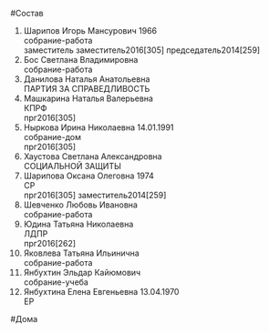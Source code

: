 #Состав  
1. Шарипов Игорь Мансурович 1966  
    собрание-работа  
    заместитель заместитель2016[305] председатель2014[259]  
2. Бос Светлана Владимировна  
    собрание-работа  
3. Данилова Наталья Анатольевна  
    ПАРТИЯ ЗА СПРАВЕДЛИВОСТЬ  
4. Машкарина Наталья Валерьевна  
    КПРФ  
    прг2016[305]  
5. Ныркова Ирина Николаевна 14.01.1991  
    собрание-дом  
    прг2016[305]  
6. Хаустова Светлана Александровна  
    СОЦИАЛЬНОЙ ЗАЩИТЫ  
7. Шарипова Оксана Олеговна 1974  
    СР  
    прг2016[305] заместитель2014[259]  
8. Шевченко Любовь Ивановна  
    собрание-работа  
9. Юдина Татьяна Николаевна  
    ЛДПР  
    прг2016[262]  
10. Яковлева Татьяна Ильинична  
    собрание-работа  
11. Янбухтин Эльдар Кайюмович  
    собрание-учеба  
12. Янбухтина Елена Евгеньевна 13.04.1970  
    ЕР  
  
#Дома  
